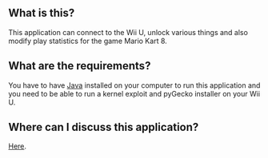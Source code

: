 ## What is this?
This application can connect to the Wii U, unlock various things and also modify play statistics for the game Mario Kart 8.

## What are the requirements?
You have to have [Java](https://www.java.com/en/download/) installed on your computer to run this application and you need to be able to run a kernel exploit and pyGecko installer on your Wii U.

## Where can I discuss this application?
[Here](http://gbatemp.net/threads/mario-kart-8-trainer.398015/).